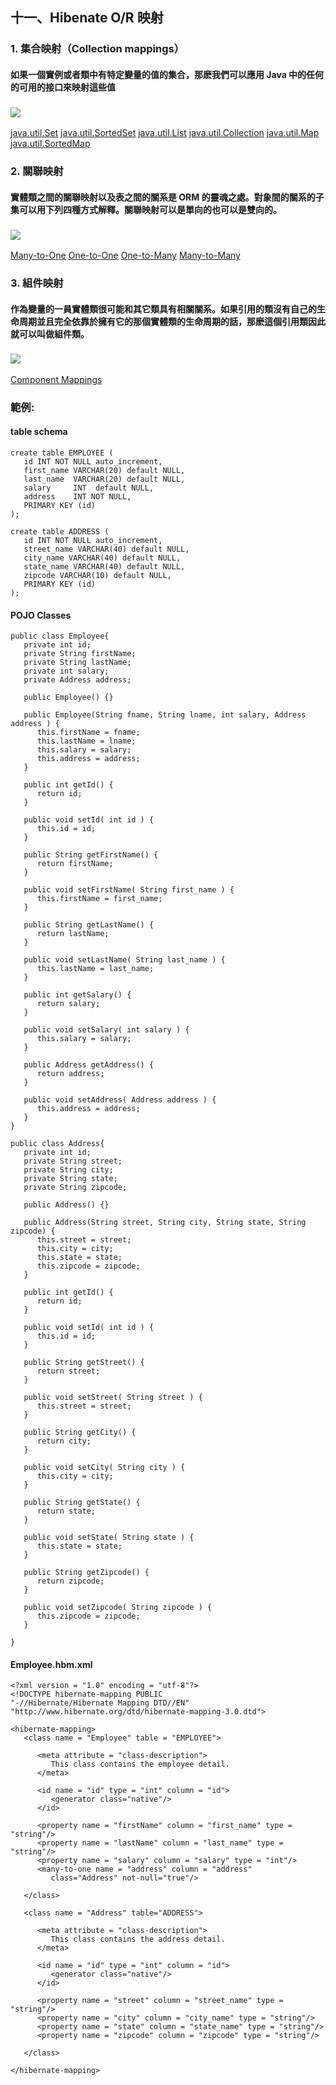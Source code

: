 ## 十一、Hibenate O/R 映射
### 1. 集合映射（Collection mappings）
#### 如果一個實例或者類中有特定變量的值的集合，那麽我們可以應用 Java 中的任何的可用的接口來映射這些值
### <img src="../images/OR-Collection.jpg">
[java.util.Set](https://www.tutorialspoint.com/hibernate/hibernate_set_mapping.htm)
[java.util.SortedSet](https://www.tutorialspoint.com/hibernate/hibernate_sortedset_mapping.htm)
[java.util.List](https://www.tutorialspoint.com/hibernate/hibernate_list_mapping.htm)
[java.util.Collection](https://www.tutorialspoint.com/hibernate/hibernate_bag_mapping.htm)
[java.util.Map](https://www.tutorialspoint.com/hibernate/hibernate_map_mapping.htm)
[java.util.SortedMap](https://www.tutorialspoint.com/hibernate/hibernate_sortedmap_mapping.htm)

### 2. 關聯映射
#### 實體類之間的關聯映射以及表之間的關系是 ORM 的靈魂之處。對象間的關系的子集可以用下列四種方式解釋。關聯映射可以是單向的也可以是雙向的。
### <img src="../images/OR-Relation.jpg">
[Many-to-One](https://www.tutorialspoint.com/hibernate/hibernate_many_to_one_mapping.htm "參考範例")
[One-to-One](https://www.tutorialspoint.com/hibernate/hibernate_one_to_one_mapping.htm "參考範例")
[One-to-Many](https://www.tutorialspoint.com/hibernate/hibernate_one_to_many_mapping.htm "參考範例")
[Many-to-Many](https://www.tutorialspoint.com/hibernate/hibernate_many_to_many_mapping.htm "參考範例")

### 3. 組件映射
#### 作為變量的一員實體類很可能和其它類具有相關關系。如果引用的類沒有自己的生命周期並且完全依靠於擁有它的那個實體類的生命周期的話，那麽這個引用類因此就可以叫做組件類。
### <img src="../images/OR-Component.jpg">
[Component Mappings](https://www.tutorialspoint.com/hibernate/hibernate_component_mappings.htm "參考範例")

### 範例:
#### table schema
	create table EMPLOYEE (
	   id INT NOT NULL auto_increment,
	   first_name VARCHAR(20) default NULL,
	   last_name  VARCHAR(20) default NULL,
	   salary     INT  default NULL,
	   address    INT NOT NULL,
	   PRIMARY KEY (id)
	);

	create table ADDRESS (
	   id INT NOT NULL auto_increment,
	   street_name VARCHAR(40) default NULL,
	   city_name VARCHAR(40) default NULL,
	   state_name VARCHAR(40) default NULL,
	   zipcode VARCHAR(10) default NULL,
	   PRIMARY KEY (id)
	);
	
#### POJO Classes
	
	public class Employee{
	   private int id;
	   private String firstName; 
	   private String lastName;   
	   private int salary;
	   private Address address;

	   public Employee() {}
	   
	   public Employee(String fname, String lname, int salary, Address address ) {
		  this.firstName = fname;
		  this.lastName = lname;
		  this.salary = salary;
		  this.address = address;
	   }
	   
	   public int getId() {
		  return id;
	   }
	   
	   public void setId( int id ) {
		  this.id = id;
	   }
	   
	   public String getFirstName() {
		  return firstName;
	   }
	   
	   public void setFirstName( String first_name ) {
		  this.firstName = first_name;
	   }
	   
	   public String getLastName() {
		  return lastName;
	   }
	   
	   public void setLastName( String last_name ) {
		  this.lastName = last_name;
	   }
	   
	   public int getSalary() {
		  return salary;
	   }
	   
	   public void setSalary( int salary ) {
		  this.salary = salary;
	   }

	   public Address getAddress() {
		  return address;
	   }
	   
	   public void setAddress( Address address ) {
		  this.address = address;
	   }
	}
	
	public class Address{
	   private int id;
	   private String street;     
	   private String city;     
	   private String state;    
	   private String zipcode; 

	   public Address() {}
	   
	   public Address(String street, String city, String state, String zipcode) {
		  this.street = street; 
		  this.city = city; 
		  this.state = state; 
		  this.zipcode = zipcode; 
	   }
	   
	   public int getId() {
		  return id;
	   }
	   
	   public void setId( int id ) {
		  this.id = id;
	   }
	   
	   public String getStreet() {
		  return street;
	   }
	   
	   public void setStreet( String street ) {
		  this.street = street;
	   }
	   
	   public String getCity() {
		  return city;
	   }
	   
	   public void setCity( String city ) {
		  this.city = city;
	   }
	   
	   public String getState() {
		  return state;
	   }
	   
	   public void setState( String state ) {
		  this.state = state;
	   }
	   
	   public String getZipcode() {
		  return zipcode;
	   }
	   
	   public void setZipcode( String zipcode ) {
		  this.zipcode = zipcode;
	   }
	   
	}
	
#### Employee.hbm.xml
	<?xml version = "1.0" encoding = "utf-8"?>
	<!DOCTYPE hibernate-mapping PUBLIC 
	"-//Hibernate/Hibernate Mapping DTD//EN"
	"http://www.hibernate.org/dtd/hibernate-mapping-3.0.dtd"> 

	<hibernate-mapping>
	   <class name = "Employee" table = "EMPLOYEE">
		  
		  <meta attribute = "class-description">
			 This class contains the employee detail. 
		  </meta>
		  
		  <id name = "id" type = "int" column = "id">
			 <generator class="native"/>
		  </id>
		  
		  <property name = "firstName" column = "first_name" type = "string"/>
		  <property name = "lastName" column = "last_name" type = "string"/>
		  <property name = "salary" column = "salary" type = "int"/>
		  <many-to-one name = "address" column = "address" 
			 class="Address" not-null="true"/>
			 
	   </class>

	   <class name = "Address" table="ADDRESS">
		  
		  <meta attribute = "class-description">
			 This class contains the address detail. 
		  </meta>
		  
		  <id name = "id" type = "int" column = "id">
			 <generator class="native"/>
		  </id>
		  
		  <property name = "street" column = "street_name" type = "string"/>
		  <property name = "city" column = "city_name" type = "string"/>
		  <property name = "state" column = "state_name" type = "string"/>
		  <property name = "zipcode" column = "zipcode" type = "string"/>
		  
	   </class>

	</hibernate-mapping>
	
